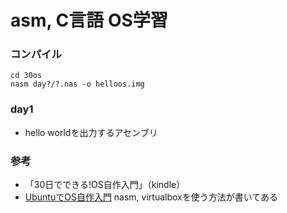 # asm, C言語 OS学習

### コンパイル
```
cd 30os
nasm day?/?.nas -o helloos.img
```

### day1
- hello worldを出力するアセンブリ


### 参考
- 「30日でできる!OS自作入門」（kindle）
- [UbuntuでOS自作入門](https://blog.shosato.jp/2019/09/12/hand-made-os-in-30-days-day-1/)
nasm, virtualboxを使う方法が書いてある